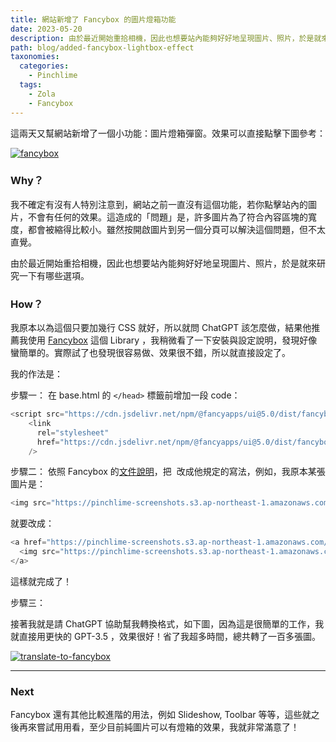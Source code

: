 ```yaml
---
title: 網站新增了 Fancybox 的圖片燈箱功能
date: 2023-05-20
description: 由於最近開始重拾相機，因此也想要站內能夠好好地呈現圖片、照片，於是就來研究一下有哪些選項。我稍微看了一下 Fancybox 的安裝與設定說明，發現好像蠻簡單的。實際試了也發現很容易做、效果很不錯，所以就直接設定了。
path: blog/added-fancybox-lightbox-effect
taxonomies:
  categories: 
    - Pinchlime
  tags: 
    - Zola
    - Fancybox
---
```


這兩天又幫網站新增了一個小功能：圖片燈箱彈窗。效果可以直接點擊下圖參考：

<a href="https://pinchlime-screenshots.s3.ap-northeast-1.amazonaws.com/fancybox_HOCpt7.webp" data-fancybox data-caption="fancybox">
  <img src="https://pinchlime-screenshots.s3.ap-northeast-1.amazonaws.com/fancybox_HOCpt7.webp" loading="lazy" alt="fancybox" align="center" />
</a>

### Why？

我不確定有沒有人特別注意到，網站之前一直沒有這個功能，若你點擊站內的圖片，不會有任何的效果。這造成的「問題」是，許多圖片為了符合內容區塊的寬度，都會被縮得比較小。雖然按開啟圖片到另一個分頁可以解決這個問題，但不太直覺。

由於最近開始重拾相機，因此也想要站內能夠好好地呈現圖片、照片，於是就來研究一下有哪些選項。

### How？

我原本以為這個只要加幾行 CSS 就好，所以就問 ChatGPT 該怎麼做，結果他推薦我使用 [Fancybox](https://fancyapps.com/fancybox/) 這個 Library ，我稍微看了一下安裝與設定說明，發現好像蠻簡單的。實際試了也發現很容易做、效果很不錯，所以就直接設定了。

我的作法是：

步驟一： 在 base.html 的 `</head>` 標籤前增加一段 code：

```javascript
<script src="https://cdn.jsdelivr.net/npm/@fancyapps/ui@5.0/dist/fancybox/fancybox.umd.js"></script>
    <link
      rel="stylesheet"
      href="https://cdn.jsdelivr.net/npm/@fancyapps/ui@5.0/dist/fancybox/fancybox.css"
    />
```

步驟二： 依照 Fancybox 的[文件說明](https://fancyapps.com/fancybox/getting-started/)，把 <img> 改成他規定的寫法，例如，我原本某張圖片是：

```javascript
<img src="https://pinchlime-screenshots.s3.ap-northeast-1.amazonaws.com/limitless-opportunities_NMXjPk.webp" loading="lazy" alt="limitless-opportunities" align=center />
```

就要改成：

```javascript
<a href="https://pinchlime-screenshots.s3.ap-northeast-1.amazonaws.com/limitless-opportunities_NMXjPk.webp" data-fancybox data-caption="limitless-opportunities">
  <img src="https://pinchlime-screenshots.s3.ap-northeast-1.amazonaws.com/limitless-opportunities_NMXjPk.webp" loading="lazy" alt="limitless-opportunities" align="center" />
</a>
```

這樣就完成了！

步驟三：

接著我就是請 ChatGPT 協助幫我轉換格式，如下圖，因為這是很簡單的工作，我就直接用更快的 GPT-3.5 ，效果很好！省了我超多時間，總共轉了一百多張圖。

<a href="https://pinchlime-screenshots.s3.ap-northeast-1.amazonaws.com/translate-to-fancybox_gox5zo.webp" data-fancybox data-caption="translate-to-fancybox">
  <img src="https://pinchlime-screenshots.s3.ap-northeast-1.amazonaws.com/translate-to-fancybox_gox5zo.webp" loading="lazy" alt="translate-to-fancybox" align="center" />
</a>



---

### Next

Fancybox 還有其他比較進階的用法，例如 Slideshow, Toolbar 等等，這些就之後再來嘗試用用看，至少目前純圖片可以有燈箱的效果，我就非常滿意了！